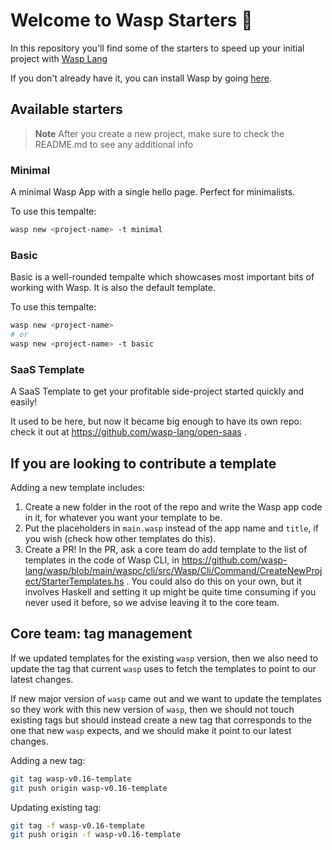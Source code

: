 # Welcome to Wasp Starters 👋

In this repository you'll find some of the starters to speed up your initial project with [Wasp Lang](https://wasp.sh/)

If you don't already have it, you can install Wasp by going [here](https://wasp.sh/docs).

## Available starters

> **Note** After you create a new project, make sure to check the README.md to see any additional info

### Minimal

A minimal Wasp App with a single hello page.
Perfect for minimalists.

To use this tempalte:

```bash
wasp new <project-name> -t minimal
```

### Basic

Basic is a well-rounded tempalte which showcases most important bits of working with Wasp.
It is also the default template.

To use this tempalte:

```bash
wasp new <project-name>
# or
wasp new <project-name> -t basic
```

### SaaS Template

A SaaS Template to get your profitable side-project started quickly and easily!

It used to be here, but now it became big enough to have its own repo: check it out at https://github.com/wasp-lang/open-saas .

## If you are looking to contribute a template

Adding a new template includes:

1. Create a new folder in the root of the repo and write the Wasp app code in it, for whatever you want your template to be.
2. Put the placeholders in `main.wasp` instead of the app name and `title`, if you wish (check how other templates do this).
3. Create a PR! In the PR, ask a core team do add template to the list of templates in the code of Wasp CLI, in https://github.com/wasp-lang/wasp/blob/main/waspc/cli/src/Wasp/Cli/Command/CreateNewProject/StarterTemplates.hs .
   You could also do this on your own, but it involves Haskell and setting it up might be quite time consuming if you never used it before, so we advise leaving it to the core team.

## Core team: tag management

If we updated templates for the existing `wasp` version, then we also need to update the tag that current `wasp` uses to fetch the templates to point to our latest changes.

If new major version of `wasp` came out and we want to update the templates so they work with this new version of `wasp`, then we should not touch existing tags but should instead create a new tag that corresponds to the one that new `wasp` expects, and we should make it point to our latest changes.

Adding a new tag:

```bash
git tag wasp-v0.16-template
git push origin wasp-v0.16-template
```

Updating existing tag:

```bash
git tag -f wasp-v0.16-template
git push origin -f wasp-v0.16-template
```
